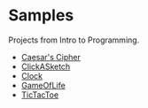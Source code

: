 # Samples
Projects from Intro to Programming.

 - <a href="http://emilymeuer.github.io/Samples/CaesarsCipher/" target="_blank">Caesar's Cipher</a>
 - <a href="http://emilymeuer.github.io/Samples/ClickASketch/" target="_blank">ClickASketch</a>
 - <a href="http://emilymeuer.github.io/Samples/Clock/" target="_blank">Clock</a>
 - <a href="http://emilymeuer.github.io/Samples/GameOfLife/" target="_blank">GameOfLife</a>
 - <a href="http://emilymeuer.github.io/Samples/TicTacToe/" target="_blank">TicTacToe</a>
